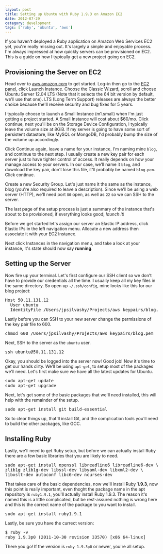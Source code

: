 ```yaml
---
layout: post
title: Setting up Ubuntu with Ruby 1.9.3 on Amazon EC2
date: 2012-07-29
category: development 
tags: ['ruby', 'ubuntu', 'aws']
---
```


If you haven't deployed a Ruby application on Amazon Web Services EC2 yet, you're really missing out. It's largely a simple and enjoyable process. I'm always impressed at how quickly servers can be provisioned on EC2. This is a guide on how I typically get a new project going on EC2.

## Provisioning the Server on EC2

Head over to [aws.amazon.com](http://aws.amazon.com) to get started. Log-in then go to the [EC2 panel](https://console.aws.amazon.com/ec2/), click Launch Instance. Choose the Classic Wizard, scroll and choose Ubuntu Server 12.04 LTS (Note that it selects the 64 bit version by default, we'll use that one). LTS (Long Term Support) releases are always the better choice because the'll receive security and bug fixes for 5 years.

I typically choose to launch a Small Instance (m1.small) when I'm just getting a project started. A Small Instance will cost about $60/mo. Click continue, next you'll be on the Storage Device Configuration, I typically leave the volume size at 8GiB. If my server is going to have some sort of persistent datastore, like MySQL or MongoDB, I'd probably bump the size of the volume up accordingly.

Click Continue again, leave a name for your instance, I'm naming mine `blog`, and continue to the next step. I usually create a new key pair for each server just to have tighter control of access. It really depends on how your manage access to your servers. In our case, we'll name it `blog`, and download the key pair, don't lose this file, it'll probably be named `blog.pem`. Click continue.

Create a new Security Group. Let's just name it the same as the instance, blog (you're also required to leave a description). Since we'll be using a web server (HTTP), we'll need port `80` open, as well as `22` so we can SSH to the server.

The last page of the setup process is just a summary of the instance that's about to be provisioned, if everything looks good, *launch it!*

Before we get started let's assign our server an Elastic IP address, click Elastic IPs in the left navigation menu. Allocate a new address then associate it with your EC2 Instance. 

Next click Instances in the navigation menu, and take a look at your instance, it's state should now say **running**.

## Setting up the Server

Now fire up your terminal. Let's first configure our SSH client so we don't have to provide our credentials all the time. I usually keep all my key files in the same directory. So open up `~/.ssh/config`, mine looks like this for our blog project:

<pre>
Host 50.11.131.12
  User ubuntu
  IdentityFile /Users/jpsilvashy/Projects/aws_keypairs/blog.pem
</pre>

Lastly before you can SSH to your new server change the permissions of the key pair file to 600.

<pre>
chmod 600 /Users/jpsilvashy/Projects/aws_keypairs/blog.pem
</pre>

Next, SSH to the server as the `ubuntu` user.

<pre>
ssh ubuntu@50.11.131.12
</pre>

Okay, you should be logged into the server now! Good job! Now it's time to get our hands dirty. We'll be using `apt-get`, to setup most of the packages we'll need. Let's first make sure we have all the latest updates for Ubuntu.

<pre>
sudo apt-get update
sudo apt-get upgrade
</pre>

Next, let's get some of the basic packages that we'll need installed, this will help with the remainder of the setup.

<pre>
sudo apt-get install git build-essential
</pre>

So to clear things up, that'll install Git, and the complication tools you'll need to build the other packages, like GCC.

## Installing Ruby

Lastly, we'll need to get Ruby setup, but before we can actually install Ruby there are a few basic libraries that you are likely to need.

<pre>
sudo apt-get install openssl libreadline6 libreadline6-dev \
zlib1g zlib1g-dev libssl-dev libyaml-dev libxml2-dev \
libxslt-dev autoconf libc6-dev ncurses-dev
</pre>

That takes care of the basic dependencies, now we'll install Ruby **1.9.3**, now this point is really important, even thoght the package name in the apt repository is `ruby1.9.1`, you'll actually install Ruby 1.9.3. The reason it's named this is a little complicated, but be rest-assured nothing is wrong here and this is the correct name of the package to you want to install.

<pre>
sudo apt-get install ruby1.9.1
</pre>

Lastly, be sure you have the currect version:

<pre>
$ ruby -v
ruby 1.9.3p0 (2011-10-30 revision 33570) [x86_64-linux]
</pre>

There you go! If the version is `ruby 1.9.3p0` or newer, you're all setup.